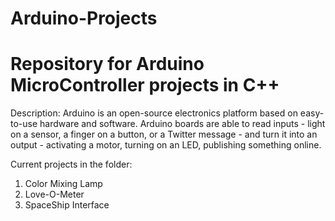 # Arduino-Projects

# Repository for Arduino MicroController projects in C++

Description:
Arduino is an open-source electronics platform based on easy-to-use hardware and software. Arduino boards are able to read inputs - light on a sensor, a finger on a button, or a Twitter message - and turn it into an output - activating a motor, turning on an LED, publishing something online.

Current projects in the folder:
1. Color Mixing Lamp
2. Love-O-Meter
3. SpaceShip Interface
